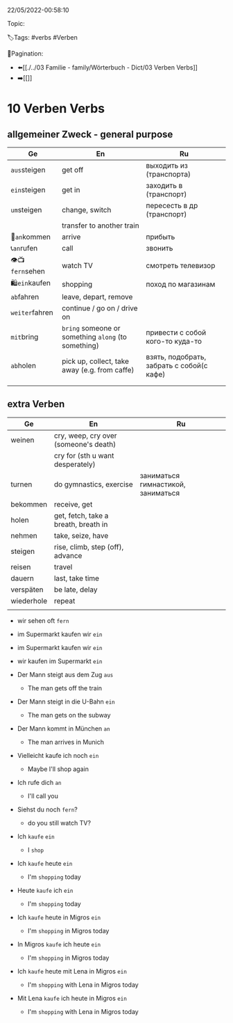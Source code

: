22/05/2022-00:58:10

Topic:

🏷️Tags: #verbs #Verben

🧭Pagination:
- ⬅️[[./../03 Familie - family/Wörterbuch - Dict/03 Verben Verbs]]
- ➡️[[]]

# 10 Verben Verbs

## allgemeiner Zweck - general purpose

| Ge              | En                                                  | Ru                                        |
|-----------------|-----------------------------------------------------|-------------------------------------------|
| `aus`steigen    | get off                                             | выходить из (транспорта)                  |
| `ein`steigen    | get in                                              | заходить в (транспорт)                    |
| `um`steigen     | change, switch                                      | пересесть в др (транспорт)                |
|                 | transfer to another train                           |                                           |
| 🛬`an`kommen    | arrive                                              | прибыть                                   |
| 📞`an`rufen     | call                                                | звонить                                   |
| 👁📺`fern`sehen | watch TV                                            | смотреть телевизор                        |
| 🛍`ein`kaufen   | shopping                                            | поход по магазинам                        |
| `ab`fahren      | leave, depart, remove                               |                                           |
| `weiter`fahren  | continue / go on / drive on                         |                                           |
| `mit`bring      | `bring` someone or something `along` (to something) | привести с собой кого-то куда-то          |
| `ab`holen       | pick up, collect, take away (e.g. from caffe)       | взять, подобрать, забрать с собой(с кафе) |
|                 |                                                     |                                           |
|                 |                                                     |                                           |


## extra Verben

| Ge         | En                                    | Ru                                 |
|------------|---------------------------------------|------------------------------------|
| weinen     | cry, weep, cry over (someone's death) |                                    |
|            | cry for (sth u want desperately)      |                                    |
| turnen     | do gymnastics, exercise               | заниматься гимнастикой, заниматься |
| bekommen   | receive, get                          |                                    |
| holen      | get, fetch, take a breath, breath in  |                                    |
| nehmen     | take, seize, have                     |                                    |
| steigen    | rise, climb, step (off), advance      |                                    |
| reisen     | travel                                |                                    |
| dauern     | last, take time                       |                                    |
| verspäten  | be late, delay                        |                                    |
| wiederhole | repeat                                |                                    |
|            |                                       |                                    |

- wir sehen oft `fern`
- im Supermarkt kaufen wir `ein`

- im Supermarkt kaufen wir `ein`
- wir kaufen im Supermarkt `ein`

- Der Mann steigt aus dem Zug `aus`
  - The man gets off the train
- Der Mann steigt in die U-Bahn `ein`
  - The man gets on the subway
- Der Mann kommt in München `an`
  - The man arrives in Munich
- Vielleicht kaufe ich noch `ein`
  - Maybe I'll shop again
- Ich rufe dich `an`
  - I'll call you
- Siehst du noch `fern`?
  - do you still watch TV?

- Ich `kaufe` `ein`
  - I `shop`
- Ich `kaufe` heute `ein`
  - I'm `shopping` today
- Heute `kaufe` ich `ein`
  - I'm `shopping` today
- Ich `kaufe` heute in Migros `ein`
  - I'm `shopping` in Migros today
- In Migros `kaufe` ich heute `ein`
  - I'm `shopping` in Migros today
- Ich `kaufe` heute mit Lena in Migros `ein`
  - I'm `shopping` with Lena in Migros today
- Mit Lena `kaufe` ich heute in Migros `ein`
  - I'm `shopping` with Lena in Migros today

